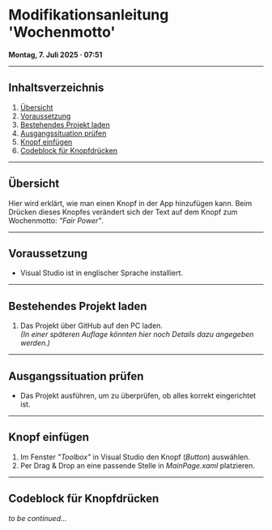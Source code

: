 # Modifikationsanleitung 'Wochenmotto'

**Montag, 7. Juli 2025 · 07:51**  

---

## Inhaltsverzeichnis
1. [Übersicht](#übersicht)  
2. [Voraussetzung](#voraussetzung)  
3. [Bestehendes Projekt laden](#bestehendes-projekt-laden)  
4. [Ausgangssituation prüfen](#ausgangssituation-prüfen)  
5. [Knopf einfügen](#knopf-einfügen)  
6. [Codeblock für Knopfdrücken](#codeblock-für-knopfdrücken)  

---

## **Übersicht**  
Hier wird erklärt, wie man einen Knopf in der App hinzufügen kann. Beim Drücken dieses Knopfes verändert sich der Text auf dem Knopf zum Wochenmotto: *"Fair Power"*.  

---

## **Voraussetzung**  
- Visual Studio ist in englischer Sprache installiert.  

---

## **Bestehendes Projekt laden**  
1. Das Projekt über GitHub auf den PC laden.  
   *(In einer späteren Auflage könnten hier noch Details dazu angegeben werden.)*  

---

## **Ausgangssituation prüfen**  
- Das Projekt ausführen, um zu überprüfen, ob alles korrekt eingerichtet ist.  

---

## **Knopf einfügen**  
1. Im Fenster *"Toolbox"* in Visual Studio den Knopf (*Button*) auswählen.  
2. Per Drag & Drop an eine passende Stelle in *MainPage.xaml* platzieren.  

---

## **Codeblock für Knopfdrücken**  
*to be continued...*  